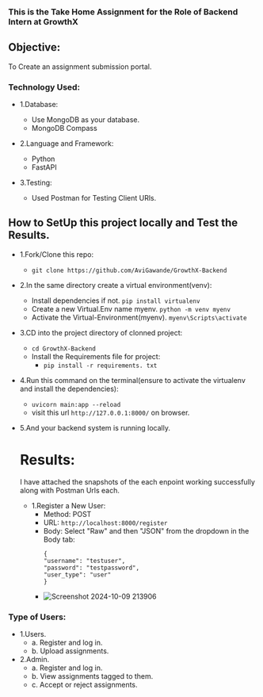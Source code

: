 ### This is the Take Home Assignment for the Role of Backend Intern at GrowthX

## Objective:
To Create an assignment submission portal.

### Technology Used:
- 1.Database:
   - Use MongoDB as your database.
   - MongoDB Compass

- 2.Language and Framework:
   - Python
   - FastAPI

- 3.Testing:
   - Used Postman for Testing Client URls.
 
## How to SetUp this project locally and Test the Results.
- 1.Fork/Clone this repo:
   - `git clone https://github.com/AviGawande/GrowthX-Backend`
- 2.In the same directory create a virtual environment(venv):
   - Install dependencies if not. `pip install virtualenv`
   - Create a new Virtual.Env name myenv. `python -m venv myenv`
   - Activate the Virtual-Environment(myenv). `myenv\Scripts\activate`
- 3.CD into the project directory of clonned project:
   - `cd GrowthX-Backend`
   - Install the Requirements file for project:
      - `pip install -r requirements. txt `
- 4.Run this command on the terminal(ensure to activate the virtualenv and install the dependencies):
   - `uvicorn main:app --reload`
   - visit this url `http://127.0.0.1:8000/` on browser.
- 5.And your backend system is running locally.


  # Results:
  I have attached the snapshots of the each enpoint working successfully along with Postman Urls each.

  - 1.Register a New User:
     - Method: POST
     - URL: `http://localhost:8000/register`
     - Body: Select "Raw" and then "JSON" from the dropdown in the Body tab:
       ```
       {
       "username": "testuser",
       "password": "testpassword",
       "user_type": "user"
       }
       ```
     - ![Screenshot 2024-10-09 213906](https://github.com/user-attachments/assets/e76c5bb0-6b36-4521-b459-0c228ce042e9)





     

### Type of Users:
   - 1.Users.
      - a. Register and log in.
      - b. Upload assignments.
   - 2.Admin.
      - a. Register and log in.
      - b. View assignments tagged to them.
      - c. Accept or reject assignments.
